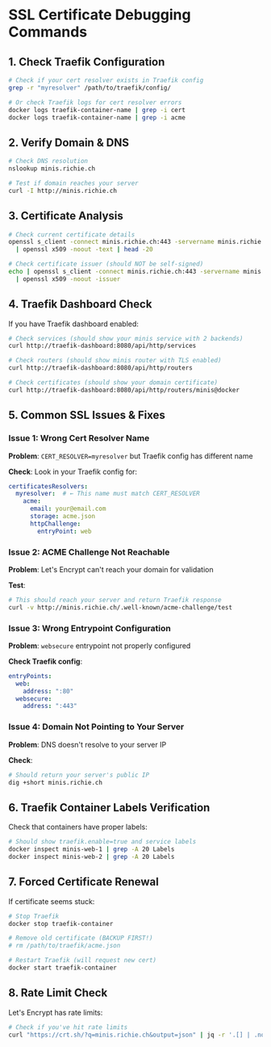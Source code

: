 # SSL Certificate Debugging Commands

## 1. Check Traefik Configuration

```bash
# Check if your cert resolver exists in Traefik config
grep -r "myresolver" /path/to/traefik/config/

# Or check Traefik logs for cert resolver errors
docker logs traefik-container-name | grep -i cert
docker logs traefik-container-name | grep -i acme
```

## 2. Verify Domain & DNS

```bash
# Check DNS resolution
nslookup minis.richie.ch

# Test if domain reaches your server
curl -I http://minis.richie.ch
```

## 3. Certificate Analysis

```bash
# Check current certificate details
openssl s_client -connect minis.richie.ch:443 -servername minis.richie.ch \
  | openssl x509 -noout -text | head -20

# Check certificate issuer (should NOT be self-signed)
echo | openssl s_client -connect minis.richie.ch:443 -servername minis.richie.ch \
  | openssl x509 -noout -issuer
```

## 4. Traefik Dashboard Check

If you have Traefik dashboard enabled:
```bash
# Check services (should show your minis service with 2 backends)
curl http://traefik-dashboard:8080/api/http/services

# Check routers (should show minis router with TLS enabled)
curl http://traefik-dashboard:8080/api/http/routers

# Check certificates (should show your domain certificate)
curl http://traefik-dashboard:8080/api/http/routers/minis@docker
```

## 5. Common SSL Issues & Fixes

### Issue 1: Wrong Cert Resolver Name
**Problem**: `CERT_RESOLVER=myresolver` but Traefik config has different name

**Check**: Look in your Traefik config for:
```yaml
certificatesResolvers:
  myresolver:  # ← This name must match CERT_RESOLVER
    acme:
      email: your@email.com
      storage: acme.json
      httpChallenge:
        entryPoint: web
```

### Issue 2: ACME Challenge Not Reachable
**Problem**: Let's Encrypt can't reach your domain for validation

**Test**:
```bash
# This should reach your server and return Traefik response
curl -v http://minis.richie.ch/.well-known/acme-challenge/test
```

### Issue 3: Wrong Entrypoint Configuration
**Problem**: `websecure` entrypoint not properly configured

**Check Traefik config**:
```yaml
entryPoints:
  web:
    address: ":80"
  websecure:
    address: ":443"
```

### Issue 4: Domain Not Pointing to Your Server
**Problem**: DNS doesn't resolve to your server IP

**Check**:
```bash
# Should return your server's public IP
dig +short minis.richie.ch
```

## 6. Traefik Container Labels Verification

Check that containers have proper labels:
```bash
# Should show traefik.enable=true and service labels
docker inspect minis-web-1 | grep -A 20 Labels
docker inspect minis-web-2 | grep -A 20 Labels
```

## 7. Forced Certificate Renewal

If certificate seems stuck:
```bash
# Stop Traefik
docker stop traefik-container

# Remove old certificate (BACKUP FIRST!)
# rm /path/to/traefik/acme.json

# Restart Traefik (will request new cert)
docker start traefik-container
```

## 8. Rate Limit Check

Let's Encrypt has rate limits:
```bash
# Check if you've hit rate limits
curl "https://crt.sh/?q=minis.richie.ch&output=json" | jq -r '.[] | .not_before' | sort | tail -10
```